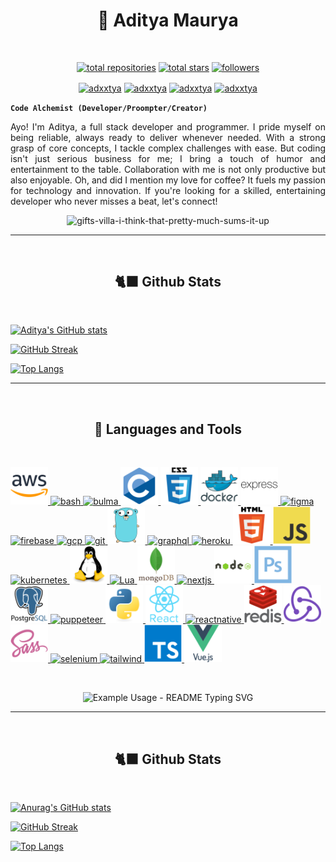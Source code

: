 <h1 align="center">
🍻 Aditya Maurya
</h1>

<br>
<p align="center">
  <a href="https://github.com/adxxtya?tab=repositories">
    <img alt="total repositories" title="Total repositories on GitHub" src="https://custom-icon-badges.demolab.com/badge/dynamic/json?color=a728eb&labelColor=7f11bb&style=for-the-badge&logo=repo&logoColor=white&label=Repositories&query=$.public_repos&url=https://api.github.com/users/adxxtya"/></a>
  <a href="https://github.com/adxxtya?tab=repositories&sort=stargazers">
    <img alt="total stars" title="Total stars on GitHub" src="https://custom-icon-badges.demolab.com/github/stars/adxxtya?color=55960c&style=for-the-badge&labelColor=488207&logo=star"/></a>
  <a href="https://github.com/adxxtya?tab=followers">
    <img alt="followers" title="Follow me on Github" src="https://custom-icon-badges.demolab.com/github/followers/adxxtya?color=236ad3&labelColor=1155ba&style=for-the-badge&logo=person&label=Follow&logoColor=white"/></a>
</p>


<p align="center">
  <a href="https://linkedin.com/in/adxxtya" target="blank"><img align="center" src="https://raw.githubusercontent.com/rahuldkjain/github-profile-readme-generator/master/src/images/icons/Social/linked-in-alt.svg" alt="adxxtya" height="30" width="40" /></a>
  <a href="https://instagram.com/adxxtya" target="blank"><img align="center" src="https://raw.githubusercontent.com/rahuldkjain/github-profile-readme-generator/master/src/images/icons/Social/instagram.svg" alt="adxxtya" height="30" width="40" /></a>
  <a href="https://www.leetcode.com/adxxtya" target="blank"><img align="center" src="https://raw.githubusercontent.com/rahuldkjain/github-profile-readme-generator/master/src/images/icons/Social/leet-code.svg" alt="adxxtya" height="30" width="40" /></a>
  <a href="https://codepen.io/adxxtya" target="blank"><img align="center" src="https://raw.githubusercontent.com/rahuldkjain/github-profile-readme-generator/master/src/images/icons/Social/codepen.svg" alt="adxxtya" height="30" width="40" /></a>
</p>

**`Code Alchemist (Developer/Proompter/Creator)`**

 <p align="justify">
 Ayo! I'm Aditya, a full stack developer and programmer. I pride myself on being reliable, always ready to deliver whenever needed. With a strong grasp of core concepts, I tackle complex challenges with ease. But coding isn't just serious business for me; I bring a touch of humor and entertainment to the table. Collaboration with me is not only productive but also enjoyable. Oh, and did I mention my love for coffee? It fuels my passion for technology and innovation. If you're looking for a skilled, entertaining developer who never misses a beat, let's connect!
 </p>

<div align="center">
    <img src="https://github.com/adxxtya/adxxtya/assets/93598229/10b024ec-9647-4dd5-aa0c-037d7c11132e" alt="gifts-villa-i-think-that-pretty-much-sums-it-up">
</div>

---

<br>
<h2 align="center">🐈‍⬛ Github Stats</h2>
<br>

[![Aditya's GitHub stats](https://github-readme-stats.vercel.app/api?username=adxxtya&show_icons=true&theme=dark)](https://github.com/adxxtya/github-readme-stats)

[![GitHub Streak](https://streak-stats.demolab.com?user=adxxtya&theme=dark)](https://git.io/streak-stats)

[![Top Langs](https://github-readme-stats.vercel.app/api/top-langs/?username=adxxtya&langs_count=15&show_icons=true&theme=dark)](https://github.com/adxxtya/github-readme-stats)

---

<br>
<h2 align="center">🧰 Languages and Tools</h2>
<br>

<p align="left"> </a> <a href="https://aws.amazon.com" target="_blank" rel="noreferrer"> <img src="https://raw.githubusercontent.com/devicons/devicon/master/icons/amazonwebservices/amazonwebservices-original-wordmark.svg" alt="aws" width="60" height="60"/> </a> <a href="https://www.gnu.org/software/bash/" target="_blank" rel="noreferrer"> <img src="https://www.vectorlogo.zone/logos/gnu_bash/gnu_bash-icon.svg" alt="bash" width="60" height="60"/> </a> <a href="https://bulma.io/" target="_blank" rel="noreferrer"> <img src="https://raw.githubusercontent.com/gilbarbara/logos/804dc257b59e144eaca5bc6ffd16949752c6f789/logos/bulma.svg" alt="bulma" width="60" height="60"/> </a> <a href="https://www.cprogramming.com/" target="_blank" rel="noreferrer"> <img src="https://raw.githubusercontent.com/devicons/devicon/master/icons/c/c-original.svg" alt="c" width="60" height="60"/> </a> <a href="https://www.w3schools.com/css/" target="_blank" rel="noreferrer"> <img src="https://raw.githubusercontent.com/devicons/devicon/master/icons/css3/css3-original-wordmark.svg" alt="css3" width="60" height="60"/> </a> <a href="https://www.docker.com/" target="_blank" rel="noreferrer"> <img src="https://raw.githubusercontent.com/devicons/devicon/master/icons/docker/docker-original-wordmark.svg" alt="docker" width="60" height="60"/> </a> <a href="https://expressjs.com" target="_blank" rel="noreferrer"> <img src="https://raw.githubusercontent.com/devicons/devicon/master/icons/express/express-original-wordmark.svg" alt="express" width="60" height="60"/> </a> <a href="https://www.figma.com/" target="_blank" rel="noreferrer"> <img src="https://www.vectorlogo.zone/logos/figma/figma-icon.svg" alt="figma" width="60" height="60"/> </a> <a href="https://firebase.google.com/" target="_blank" rel="noreferrer"> <img src="https://www.vectorlogo.zone/logos/firebase/firebase-icon.svg" alt="firebase" width="60" height="60"/> </a> <a href="https://cloud.google.com" target="_blank" rel="noreferrer"> <img src="https://www.vectorlogo.zone/logos/google_cloud/google_cloud-icon.svg" alt="gcp" width="60" height="60"/> </a> <a href="https://git-scm.com/" target="_blank" rel="noreferrer"> <img src="https://www.vectorlogo.zone/logos/git-scm/git-scm-icon.svg" alt="git" width="60" height="60"/> </a> <a href="https://golang.org" target="_blank" rel="noreferrer"> <img src="https://raw.githubusercontent.com/devicons/devicon/master/icons/go/go-original.svg" alt="go" width="60" height="60"/> </a> <a href="https://graphql.org" target="_blank" rel="noreferrer"> <img src="https://www.vectorlogo.zone/logos/graphql/graphql-icon.svg" alt="graphql" width="60" height="60"/> </a> <a href="https://heroku.com" target="_blank" rel="noreferrer"> <img src="https://www.vectorlogo.zone/logos/heroku/heroku-icon.svg" alt="heroku" width="60" height="60"/> </a> <a href="https://www.w3.org/html/" target="_blank" rel="noreferrer"> <img src="https://raw.githubusercontent.com/devicons/devicon/master/icons/html5/html5-original-wordmark.svg" alt="html5" width="60" height="60"/> </a> <a href="https://developer.mozilla.org/en-US/docs/Web/JavaScript" target="_blank" rel="noreferrer"> <img src="https://raw.githubusercontent.com/devicons/devicon/master/icons/javascript/javascript-original.svg" alt="javascript" width="60" height="60"/> </a> <a href="https://kubernetes.io" target="_blank" rel="noreferrer"> <img src="https://www.vectorlogo.zone/logos/kubernetes/kubernetes-icon.svg" alt="kubernetes" width="60" height="60"/> </a> <a href="https://www.linux.org/" target="_blank" rel="noreferrer"> <img src="https://raw.githubusercontent.com/devicons/devicon/master/icons/linux/linux-original.svg" alt="linux" width="60" height="60"/> </a> <a href="https://www.lua.org/" target="_blank" rel="noreferrer"> <img src="https://upload.wikimedia.org/wikipedia/commons/c/cf/Lua-Logo.svg" alt="Lua" width="55" height="55"/>  <a href="https://www.mongodb.com/" target="_blank" rel="noreferrer"> <img src="https://raw.githubusercontent.com/devicons/devicon/master/icons/mongodb/mongodb-original-wordmark.svg" alt="mongodb" width="60" height="60"/> </a> <a href="https://nextjs.org/" target="_blank" rel="noreferrer"> <img src="https://cdn.worldvectorlogo.com/logos/nextjs-2.svg" alt="nextjs" width="60" height="60"/> </a> <a href="https://nodejs.org" target="_blank" rel="noreferrer"> <img src="https://raw.githubusercontent.com/devicons/devicon/master/icons/nodejs/nodejs-original-wordmark.svg" alt="nodejs" width="60" height="60"/> </a> <a href="https://www.photoshop.com/en" target="_blank" rel="noreferrer"> <img src="https://raw.githubusercontent.com/devicons/devicon/master/icons/photoshop/photoshop-line.svg" alt="photoshop" width="60" height="60"/> </a> <a href="https://www.postgresql.org" target="_blank" rel="noreferrer"> <img src="https://raw.githubusercontent.com/devicons/devicon/master/icons/postgresql/postgresql-original-wordmark.svg" alt="postgresql" width="60" height="60"/> </a> <a href="https://github.com/puppeteer/puppeteer" target="_blank" rel="noreferrer"> <img src="https://www.vectorlogo.zone/logos/pptrdev/pptrdev-official.svg" alt="puppeteer" width="60" height="60"/> </a> <a href="https://www.python.org" target="_blank" rel="noreferrer"> <img src="https://raw.githubusercontent.com/devicons/devicon/master/icons/python/python-original.svg" alt="python" width="60" height="60"/> </a> <a href="https://reactjs.org/" target="_blank" rel="noreferrer"> <img src="https://raw.githubusercontent.com/devicons/devicon/master/icons/react/react-original-wordmark.svg" alt="react" width="60" height="60"/> </a> <a href="https://reactnative.dev/" target="_blank" rel="noreferrer"> <img src="https://reactnative.dev/img/header_logo.svg" alt="reactnative" width="60" height="60"/> </a> <a href="https://redis.io" target="_blank" rel="noreferrer"> <img src="https://raw.githubusercontent.com/devicons/devicon/master/icons/redis/redis-original-wordmark.svg" alt="redis" width="60" height="60"/> </a> <a href="https://redux.js.org" target="_blank" rel="noreferrer"> <img src="https://raw.githubusercontent.com/devicons/devicon/master/icons/redux/redux-original.svg" alt="redux" width="60" height="60"/> </a> <a href="https://sass-lang.com" target="_blank" rel="noreferrer"> <img src="https://raw.githubusercontent.com/devicons/devicon/master/icons/sass/sass-original.svg" alt="sass" width="60" height="60"/> </a> <a href="https://www.selenium.dev" target="_blank" rel="noreferrer"> <img src="https://raw.githubusercontent.com/detain/svg-logos/780f25886660cef088af994181646db2f6b1a3f8/svg/selenium-logo.svg" alt="selenium" width="60" height="60"/> </a> <a href="https://tailwindcss.com/" target="_blank" rel="noreferrer"> <img src="https://www.vectorlogo.zone/logos/tailwindcss/tailwindcss-icon.svg" alt="tailwind" width="60" height="60"/> </a> <a href="https://www.typescriptlang.org/" target="_blank" rel="noreferrer"> <img src="https://raw.githubusercontent.com/devicons/devicon/master/icons/typescript/typescript-original.svg" alt="typescript" width="60" height="60"/> </a> <a href="https://vuejs.org/" target="_blank" rel="noreferrer"> <img src="https://raw.githubusercontent.com/devicons/devicon/master/icons/vuejs/vuejs-original-wordmark.svg" alt="vuejs" width="60" height="60"/> </a> </p>

<br />

<p align="center">
  <img src="https://readme-typing-svg.demolab.com/?lines=I+create+projects+using+these;This+can+be+called+my+tech+stack;I+am+learning+more+things+rn;I+have+personal+experience+with;all+of+the+things+mentioned+above&font=Nunito%20Code&center=true&width=400&height=50&duration=4000&pause=1000" alt="Example Usage - README Typing SVG">
</p>

---

<br>
<h2 align="center">🐈‍⬛ Github Stats</h2>
<br>

[![Anurag's GitHub stats](https://github-readme-stats.vercel.app/api?username=adxxtya&show_icons=true&theme=dark)](https://github.com/adxxtya/github-readme-stats)

[![GitHub Streak](https://streak-stats.demolab.com?user=adxxtya&theme=dark)](https://git.io/streak-stats)

[![Top Langs](https://github-readme-stats.vercel.app/api/top-langs/?username=adxxtya&langs_count=12&show_icons=true&theme=dark)](https://github.com/adxxtya/github-readme-stats)
